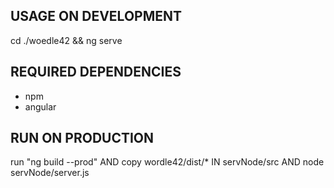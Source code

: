 ## USAGE ON DEVELOPMENT ##
cd ./woedle42 && ng serve

## REQUIRED DEPENDENCIES ##
- npm
- angular

## RUN ON PRODUCTION ##
run "ng build --prod" AND copy wordle42/dist/* IN servNode/src AND node servNode/server.js